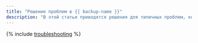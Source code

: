 ```yaml
---
title: "Решение проблем в {{ backup-name }}"
description: "В этой статье приводятся решения для типичных проблем, которые могут возникать при работе с {{ backup-name }}."
---
```


{% include [troubleshooting](../../_qa/backup/troubleshooting.md) %}
